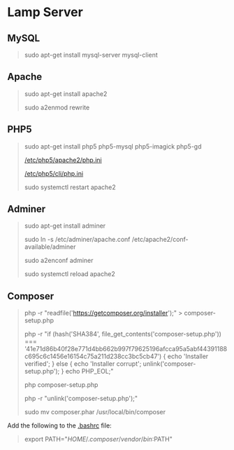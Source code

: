 # Lamp Server

## MySQL
> sudo apt-get install mysql-server mysql-client

## Apache
> sudo apt-get install apache2
>
> sudo a2enmod rewrite

## PHP5
> sudo apt-get install php5 php5-mysql php5-imagick php5-gd
>
> [/etc/php5/apache2/php.ini](etc/php5/apache2/php.ini)
>
> [/etc/php5/cli/php.ini](etc/php5/cli/php.ini)
>
> sudo systemctl restart apache2

## Adminer
> sudo apt-get install adminer
>
> sudo ln -s /etc/adminer/apache.conf /etc/apache2/conf-available/adminer
>
> sudo a2enconf adminer
>
> sudo systemctl reload apache2

## Composer
> php -r "readfile('https://getcomposer.org/installer');" > composer-setup.php
>
> php -r "if (hash('SHA384', file_get_contents('composer-setup.php')) === '41e71d86b40f28e771d4bb662b997f79625196afcca95a5abf44391188c695c6c1456e16154c75a211d238cc3bc5cb47') { echo 'Installer verified'; } else { echo 'Installer corrupt'; unlink('composer-setup.php'); } echo PHP_EOL;"
>
> php composer-setup.php
>
> php -r "unlink('composer-setup.php');"
>
> sudo mv composer.phar /usr/local/bin/composer

Add the following to the [.bashrc](home/user/.bashrc) file:
> export PATH="$HOME/.composer/vendor/bin:$PATH"
